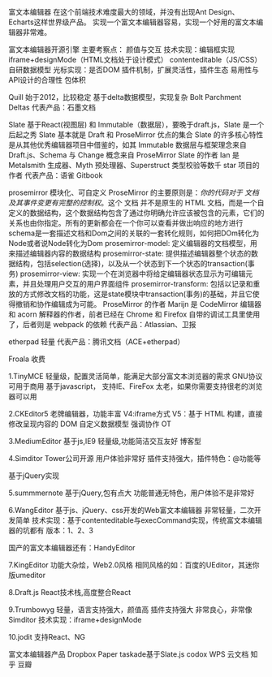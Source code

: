 富文本编辑器
在这个前端技术难度最大的领域，并没有出现Ant Design、Echarts这样世界级产品。
实现一个富文本编辑器容易，实现一个好用的富文本编辑器非常难。


富文本编辑器开源引擎
主要考察点：
颜值与交互
技术实现：编辑框实现iframe+designMode（HTML文档处于设计模式） contenteditable（JS/CSS） 自研数据模型
         光标实现：是否DOM
插件机制，扩展灵活性，插件生态
易用性与API设计的合理性
包体积

Quill
始于2012，比较稳定
基于delta数据模型，实现复杂
Bolt Parchment Deltas
代表产品：石墨文档

Slate
基于React(视图层) 和 Immutable（数据层），要晚于draft.js，Slate 是一个后起之秀
Slate 基本就是 Draft 和 ProseMirror 优点的集合
Slate 的许多核心特性是从其他优秀编辑器项目中借鉴的，如其 Immutable 数据层与框架理念来自 Draft.js、Schema 与 Change 概念来自 ProseMirror
Slate 的作者 Ian 是 Metalsmith 生成器、Myth 预处理器、Superstruct 类型校验等数千 star 项目的作者
代表产品：语雀 Gitbook

prosemirror
模块化、可自定义
ProseMirror 的主要原则是：*你的代码对于 文档 及其事件变更有完整的控制权*。这个 文档 并不是原生的 HTML 文档，而是一个自定义的数据结构，这个数据结构包含了通过你明确允许应该被包含的元素，它们的关系也由你指定。所有的更新都会在一个你可以查看并做出响应的地方进行
schema是一套描述文档和Dom之间的关联的一套转化规则，如何把DOm转化为Node或者说Node转化为Dom
prosemirror-model: 定义编辑器的文档模型，用来描述编辑器内容的数据结构
prosemirror-state: 提供描述编辑器整个状态的数据结构，包括selection(选择)，以及从一个状态到下一个状态的transaction(事务)
prosemirror-view: 实现一个在浏览器中将给定编辑器状态显示为可编辑元素，并且处理用户交互的用户界面组件
prosemirror-transform: 包括以记录和重放的方式修改文档的功能，这是state模块中transaction(事务)的基础，并且它使得撤销和协作编辑成为可能。
ProseMirror 的作者 Marijn 是 CodeMirror 编辑器和 acorn 解释器的作者，前者已经在 Chrome 和 Firefox 自带的调试工具里使用了，后者则是 webpack 的依赖
代表产品：Atlassian、卫报

etherpad
轻量
代表产品：腾讯文档（ACE+etherpad）

Froala
收费

1.TinyMCE
轻量级，配置灵活简单，能满足大部分富文本浏览器的需求
GNU协议可用于商用
基于javascript，
支持IE、FireFox
太老，如果你需要支持很老的浏览器可以用

2.CKEditor5
老牌编辑器，功能丰富
V4:iframe方式
V5：基于 HTML 构建，直接修改呈现内容的 DOM
    自定义数据模型
    强调协作 OT

3.MediumEditor
基于js,IE9
轻量级,功能简洁交互友好
博客型

4.Simditor
Tower公司开源
用户体验非常好
插件支持强大，插件特色：@功能等

基于jQuery实现

5.summmernote
基于jQuery,包有点大
功能普通无特色，用户体验不是非常好

6.WangEditor
基于js、jQuery、css开发的Web富文本编辑器
非常轻量，二次开发简单
技术实现：基于contenteditable与execCommand实现，传统富文本编辑器的坑都有
版本：1、2、3

国产的富文本编辑器还有：HandyEditor

7.KingEditor
功能大杂烩，Web2.0风格
相同风格的如：百度的UEditor，其迷你版umeditor

8.Draft.js
React技术栈,高度整合React

9.Trumbowyg
轻量，语言支持强大，颜值高
插件支持强大
非常良心，非常像Simditor
技术实现：iframe+designMode

10.jodit
支持React、NG




富文本编辑器产品
Dropbox Paper
taskade基于Slate.js
codox
WPS 云文档
知乎
豆瓣


